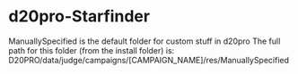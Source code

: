 # d20pro-Starfinder

ManuallySpecified is the default folder for custom stuff in d20pro
The full path for this folder (from the install folder) is: D20PRO/data/judge/campaigns/[CAMPAIGN_NAME]/res/ManuallySpecified
